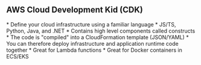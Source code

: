 <h2>AWS Cloud Development Kid (CDK)</h2>
* Define your cloud infrastructure using a familiar language
    * JS/TS, Python, Java, and .NET
* Contains high level components called constructs
* The code is "compiled" into a CloudFormation template (JSON/YAML)
* You can therefore deploy infrastructure and application runtime code together
    * Great for Lambda functions
    * Great for Docker containers in ECS/EKS
